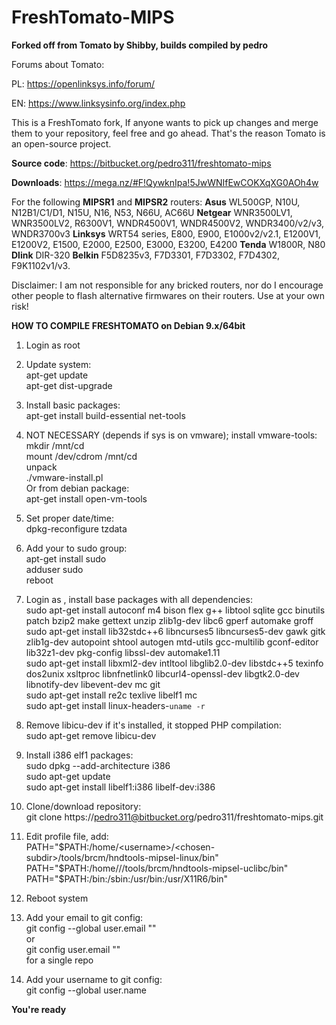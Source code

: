 # **FreshTomato-MIPS** #

**Forked off from Tomato by Shibby, builds compiled by pedro**

Forums about Tomato:

PL: https://openlinksys.info/forum/

EN: https://www.linksysinfo.org/index.php

This is a FreshTomato fork, If anyone wants to pick up changes and merge them to your repository, feel free and go ahead. That's the reason Tomato is an open-source project.

**Source code**: https://bitbucket.org/pedro311/freshtomato-mips

**Downloads**: https://mega.nz/#F!QywknIpa!5JwWNIfEwCOKXqXG0AOh4w

For the following **MIPSR1** and **MIPSR2** routers: **Asus** WL500GP, N10U, N12B1/C1/D1, N15U, N16, N53, N66U, AC66U **Netgear** WNR3500LV1, WNR3500LV2, R6300V1, WNDR4500V1, WNDR4500V2, WNDR3400/v2/v3, WNDR3700v3 **Linksys** WRT54 series, E800, E900, E1000v2/v2.1, E1200V1, E1200V2, E1500, E2000, E2500, E3000, E3200, E4200 **Tenda** W1800R, N80 **Dlink** DIR-320 **Belkin** F5D8235v3, F7D3301, F7D3302, F7D4302, F9K1102v1/v3.

Disclaimer: I am not responsible for any bricked routers, nor do I encourage other people to flash alternative firmwares on their routers. Use at your own risk!


**HOW TO COMPILE FRESHTOMATO on Debian 9.x/64bit**

1. Login as root

2. Update system:  
    apt-get update  
    apt-get dist-upgrade  

3. Install basic packages:  
    apt-get install build-essential net-tools  

4. NOT NECESSARY (depends if sys is on vmware); install vmware-tools:  
    mkdir /mnt/cd  
    mount /dev/cdrom /mnt/cd  
    unpack  
    ./vmware-install.pl  
    Or from debian package:  
    apt-get install open-vm-tools  

5. Set proper date/time:  
    dpkg-reconfigure tzdata  

6. Add your <username> to sudo group:  
    apt-get install sudo  
    adduser <username> sudo  
    reboot  

7. Login as <username>, install base packages with all dependencies:  
    sudo apt-get install autoconf m4 bison flex g++ libtool sqlite gcc binutils patch bzip2 make gettext unzip zlib1g-dev libc6 gperf automake groff  
    sudo apt-get install lib32stdc++6 libncurses5 libncurses5-dev gawk gitk zlib1g-dev autopoint shtool autogen mtd-utils gcc-multilib gconf-editor lib32z1-dev pkg-config libssl-dev automake1.11  
    sudo apt-get install libxml2-dev intltool libglib2.0-dev libstdc++5 texinfo dos2unix xsltproc libnfnetlink0 libcurl4-openssl-dev libgtk2.0-dev libnotify-dev libevent-dev mc git  
    sudo apt-get install re2c texlive libelf1 mc  
    sudo apt-get install linux-headers-`uname -r`  

8. Remove libicu-dev if it's installed, it stopped PHP compilation:  
    sudo apt-get remove libicu-dev  

9. Install i386 elf1 packages:  
    sudo dpkg --add-architecture i386  
    sudo apt-get update  
    sudo apt-get install libelf1:i386 libelf-dev:i386  

10. Clone/download repository:  
    git clone https://pedro311@bitbucket.org/pedro311/freshtomato-mips.git <chosen-subdir>  

11. Edit profile file, add:  
    PATH="$PATH:/home/<username>/<chosen-subdir>/tools/brcm/hndtools-mipsel-linux/bin"  
    PATH="$PATH:/home/<username>/<chosen-subdir>/tools/brcm/hndtools-mipsel-uclibc/bin"  
    PATH="$PATH:/bin:/sbin:/usr/bin:/usr/X11R6/bin"  

12. Reboot system  

13. Add your email to git config:  
    git config --global user.email "<email-address>"  
   or  
    git config user.email "<email-address>"  
   for a single repo  

14. Add your username to git config:  
    git config --global user.name <name>  
  
**You're ready**
